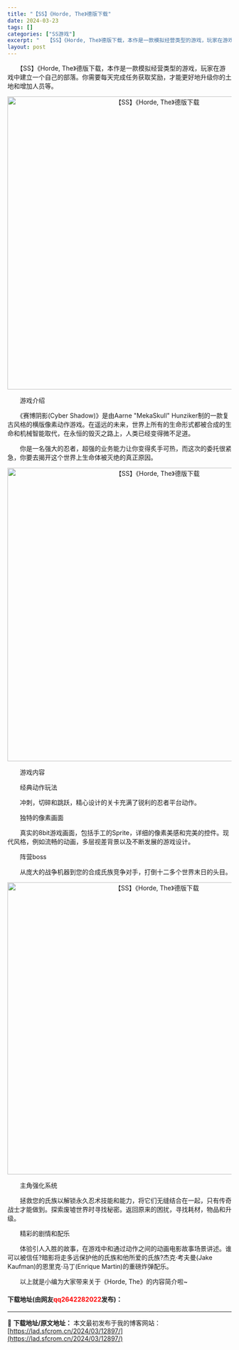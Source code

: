 ```yaml
---
title: "【SS】《Horde, The》德版下载"
date: 2024-03-23
tags: []
categories: ["SS游戏"]
excerpt: "　　【SS】《Horde, The》德版下载，本作是一款模拟经营类型的游戏，玩家在游戏中建立一个自己的部落。你需要每天完成任务获取奖励，才能更好地升级你的土地和增加人员等。 　　游戏介绍 　　《赛博阴影(Cyber Shadow)》是由Aarne &quot;MekaSkull&quot; Hunz&hellip;"
layout: post
---
```


 <p>　　【SS】《Horde, The》德版下载，本作是一款模拟经营类型的游戏，玩家在游戏中建立一个自己的部落。你需要每天完成任务获取奖励，才能更好地升级你的土地和增加人员等。</p> <p align="center"><img align="" border="0" src="https://lad.sfcrom.cn/wp-content/uploads/2024/03/20240323_65fefeed21ed5.png" width="658" alt="【SS】《Horde, The》德版下载" /></p> <p>　　游戏介绍</p> <p>　　《赛博阴影(Cyber Shadow)》是由Aarne &quot;MekaSkull&quot; Hunziker制的一款复古风格的横版像素动作游戏。在遥远的未来，世界上所有的生命形式都被合成的生命和机械智能取代，在永恒的毁灭之路上，人类已经变得微不足道。</p> <p>　　你是一名强大的忍者，超强的业务能力让你变得炙手可热，而这次的委托很紧急，你要去揭开这个世界上生命体被灭绝的真正原因。</p> <p align="center"><img align="" border="0" src="https://lad.sfcrom.cn/wp-content/uploads/2024/03/20240323_65fefeedc70f0.png" width="659" alt="【SS】《Horde, The》德版下载" /></p> <p>　　游戏内容</p> <p>　　经典动作玩法</p> <p>　　冲刺，切碎和跳跃，精心设计的关卡充满了锐利的忍者平台动作。</p> <p>　　独特的像素画面</p> <p>　　真实的8bit游戏画面，包括手工的Sprite，详细的像素美感和完美的控件。现代风格，例如流畅的动画，多层视差背景以及不断发展的游戏设计。</p> <p>　　阵营boss</p> <p>　　从庞大的战争机器到您的合成氏族竞争对手，打倒十二多个世界末日的头目。</p> <p align="center"><img align="" border="0" src="https://lad.sfcrom.cn/wp-content/uploads/2024/03/20240323_65fefeee6cc98.png" width="656" alt="【SS】《Horde, The》德版下载" /></p> <p>　　主角强化系统</p> <p>　　拯救您的氏族以解锁永久忍术技能和能力，将它们无缝结合在一起，只有传奇战士才能做到。探索废墟世界时寻找秘密。返回原来的困扰，寻找耗材，物品和升级。</p> <p>　　精彩的剧情和配乐</p> <p>　　体验引人入胜的故事，在游戏中和通过动作之间的动画电影故事场景讲述。谁可以被信任?暗影将走多远保护他的氏族和他所爱的氏族?杰克&middot;考夫曼(Jake Kaufman)的恩里克&middot;马丁(Enrique Martin)的重磅炸弹配乐。</p> <p>　　以上就是小编为大家带来关于《Horde, The》的内容简介啦~</p> <p><h4>下载地址(由网友<font color="red">qq2642282022</font>发布)：</h4></p> 

---
📖 **下载地址/原文地址：** 本文最初发布于我的博客网站：[https://lad.sfcrom.cn/2024/03/12897/](https://lad.sfcrom.cn/2024/03/12897/)
